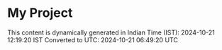 # My Project

This content is dynamically generated in Indian Time (IST): 2024-10-21 12:19:20 IST
Converted to UTC: 2024-10-21 06:49:20 UTC

